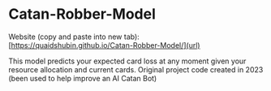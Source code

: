 # Catan-Robber-Model
Website (copy and paste into new tab): [https://quaidshubin.github.io/Catan-Robber-Model/](url)

This model predicts your expected card loss at any moment given your resource allocation and current cards. Original project code created in 2023 (been used to help improve an AI Catan Bot)
